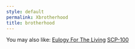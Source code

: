 ```yaml
---
style: default
permalink: Xbrotherhood
title: brotherhood
---
```

You may also like:
[Eulogy For The Living](http://scp-wiki.net/eulogy-for-the-living)
[SCP-100](http://scp-wiki.net/scp-100)